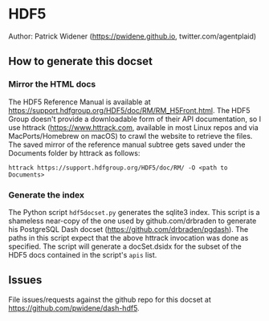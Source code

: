 # HDF5

Author: Patrick Widener (https://pwidene.github.io, twitter.com/agentplaid)

## How to generate this docset

### Mirror the HTML docs

The HDF5 Reference Manual is available at
https://support.hdfgroup.org/HDF5/doc/RM/RM_H5Front.html. The HDF5
Group doesn't provide a downloadable form of their API documentation,
so I use httrack (https://www.httrack.com, available in most Linux
repos and via MacPorts/Homebrew on macOS) to crawl the website to
retrieve the files. The saved mirror of the reference manual subtree
gets saved under the Documents folder by httrack as follows:

```
httrack https://support.hdfgroup.org/HDF5/doc/RM/ -O <path to
Documents>
```

### Generate the index

The Python script `hdf5docset.py` generates the sqlite3 index. This
script is a shameless near-copy of the one used by github.com/drbraden
to generate his PostgreSQL Dash docset
(https://github.com/drbraden/pgdash). The paths in this script expect
that the above httrack invocation was done as specified. The script will
generate a docSet.dsidx for the subset of the HDF5 docs contained in
the script's `apis` list.

## Issues

File issues/requests against the github repo for this docset at
https://github.com/pwidene/dash-hdf5.

